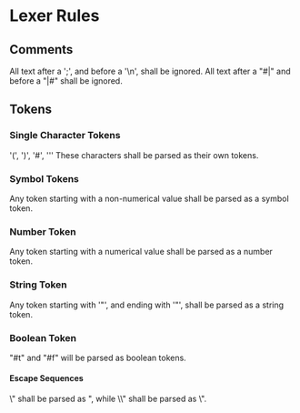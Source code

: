 # Lexer Rules

## Comments
All text after a ';', and before a '\n', shall be ignored.
All text after a "#|" and before a "|#" shall be ignored.

## Tokens

### Single Character Tokens
'(', ')', '#', '''
These characters shall be parsed as their own tokens.

### Symbol Tokens
Any token starting with a non-numerical value shall be parsed as a
symbol token.

### Number Token
Any token starting with a numerical value shall be parsed as a
number token.

### String Token
Any token starting with '"', and ending with '"', shall be parsed as
a string token.

### Boolean Token
"#t" and "#f" will be parsed as boolean tokens.

#### Escape Sequences
\\" shall be parsed as ", while \\\\" shall be parsed as \\".
